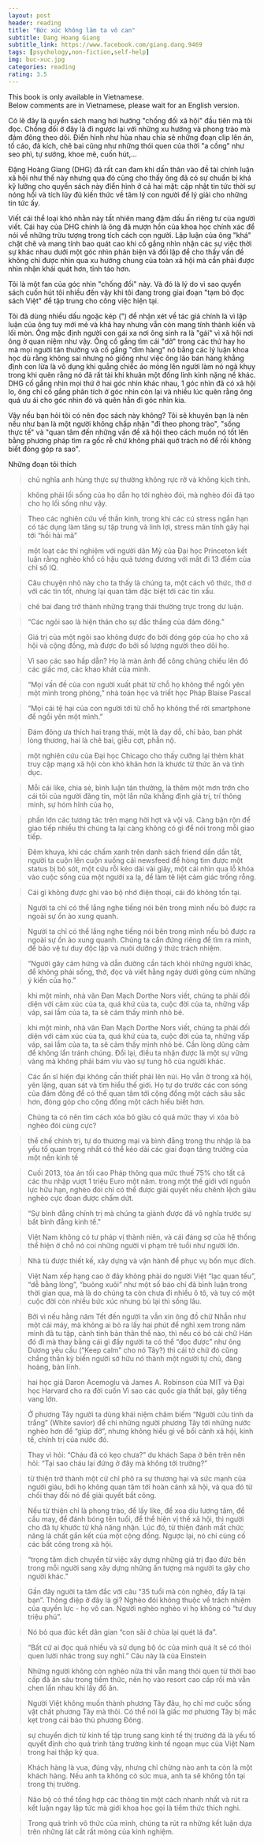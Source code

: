 ```yaml
---
layout: post
header: reading
title: "Bức xúc không làm ta vô can"
subtitle: Dang Hoang Giang
subtitle_link: https://www.facebook.com/giang.dang.9469
tags: [psychology,non-fiction,self-help]
img: buc-xuc.jpg
categories: reading
rating: 3.5
---
```


<div class="alert alert-warning" role="alert">
This book is only available in Vietnamese.
</div>

<div class="alert alert-success" role="alert">
Below comments are in Vietnamese, please wait for an English version.
</div>


Có lẽ đây là quyển sách mang hơi hướng "chống đối xã hội" đầu tiên mà tôi đọc. Chống đối ở đây là đi ngược lại với những xu hướng và phong trào mà đám đông theo dõi. Điển hình như hùa nhau chia sẻ những đoạn clip lên án, tố cáo, đả kích, chê bai cũng như những thói quen của thời "a cồng" như seo phì, tự sướng, khoe mẽ, cuốn hút,...

Đặng Hoàng Giang (DHG) đã rất can đam khi dấn thân vào đề tài chính luận xã hội như thế này nhưng qua đó cũng cho thấy ông đã có sự chuẩn bị khá kỹ lưỡng cho quyển sách này điển hình ở cả hai mặt: cập nhật tin tức thời sự nóng hổi và tích lũy đủ kiến thức về tâm lý con người để lý giải cho những tin tức ấy.

Viết cái thể loại khó nhằn này tất nhiên mang đậm dấu ấn riêng tư của người viết. Cái hay của DHG chính là ông đã mượn hồn của khoa học chính xác để nói về những trừu tượng trong tích cách con người. Lập luận của ông "khá" chặt chẽ và mang tính bao quát cao khi cố gắng nhìn nhận các sự việc thời sự khác nhau dưới một góc nhìn phản biện và đối lập để cho thấy vấn đề không chỉ được nhìn qua xu hướng chung của toàn xã hội mà cần phải được nhìn nhận khái quát hơn, tỉnh táo hơn.

Tôi là một fan của góc nhìn "chống đối" này. Và đó là lý do vì sao quyển sách cuốn hút tôi nhiều đến vậy khi tôi đang trong giai đoạn "tạm bỏ đọc sách Việt" để tập trung cho công việc hiện tại.

Tôi đã dùng nhiều dấu ngoặc kép (") để nhận xét về tác giả chính là vì lập luận của ông tuy mới mẻ và khá hay nhưng vẫn còn mang tính thành kiến và lối mòn. Ông mặc định người con gái xa nơi ông sinh ra là "gái" vì xã hội nơi ông ở quan niệm như vậy. Ông cố gắng tìm cái "dở" trong các thứ hay ho mà mọi người tán thưởng và cố gắng "dìm hàng" nó bằng các lý luận khoa học dù rằng không sai nhưng nó giống như việc ông lão bán hàng khẳng định con lừa là vô dụng khi quẳng chiếc áo mỏng lên người làm nó ngã khụy trong khi quên rằng nó đã rất tài khi khuân một đống lỉnh kỉnh nặng nề khác. DHG cố gắng nhìn mọi thứ ở hai góc nhìn khác nhau, 1 góc nhìn đã có xã hội lo, ông chỉ cố gắng phân tích ở góc nhìn còn lại và nhiều lúc quên rằng ông quá ưu ái cho góc nhìn đó và quên hẳn đi góc nhìn kia.

Vậy nếu bạn hỏi tôi có nên đọc sách này không? Tôi sẽ khuyên bạn là nên nếu như bạn là một người không chấp nhận "đi theo phong trào", "sống thực tế" và "quan tâm đến những vấn đề xã hội theo cách muốn nó tốt lên bằng phương pháp tìm ra gốc rễ chứ không phải quở trách nó để rồi không biết đóng góp ra sao".


<div class="tomTat">
<div id="btTomTat" class="collapsed" data-toggle="collapse" href="#ndTomTat"><span>Những đoạn tôi thích</span></div>
<div id="ndTomTat" markdown="1" class="collapse multi-collapse">

> chủ nghĩa anh hùng thực sự thường không rực rỡ và không kịch tính.

> không phải lối sống của họ dẫn họ tới nghèo đói, mà nghèo đói đã tạo cho họ lối sống như vậy.

> Theo các nghiên cứu về thần kinh, trong khi các cú stress ngắn hạn có tác dụng làm tăng sự tập trung và linh lợi, stress mãn tính gây hại tới “hồi hải mã”

> một loạt các thí nghiệm với người dân Mỹ của Đại học Princeton kết luận rằng nghèo khổ có hậu quả tương đương với mất đi 13 điểm của chỉ số IQ.

> Câu chuyện nhỏ này cho ta thấy là chúng ta, một cách vô thức, thờ ơ với các tin tốt, nhưng lại quan tâm đặc biệt tới các tin xấu.

> chê bai đang trở thành những trạng thái thường trực trong dư luận.

> “Các ngôi sao là hiện thân cho sự đắc thắng của đám đông.”

> Giá trị của một ngôi sao không được đo bởi đóng góp của họ cho xã hội và cộng đồng, mà được đo bởi số lượng người theo dõi họ.

> Vì sao các sao hấp dẫn? Họ là màn ảnh để công chúng chiếu lên đó các giấc mơ, các khao khát của mình.

> “Mọi vấn đề của con người xuất phát từ chỗ họ không thể ngồi yên một mình trong phòng,” nhà toán học và triết học Pháp Blaise Pascal

> “Mọi cái tệ hại của con người tới từ chỗ họ không thể rời smartphone để ngồi yên một mình.”

> Đám đông ưa thích hai trạng thái, một là dạy dỗ, chỉ bảo, ban phát lòng thương, hai là chê bai, giễu cợt, phẫn nộ.

> một nghiên cứu của Đại học Chicago cho thấy cưỡng lại thèm khát truy cập mạng xã hội còn khó khăn hơn là khước từ thức ăn và tình dục.

> Mỗi cái like, chia sẻ, bình luận tán thưởng, là thêm một mơn trớn cho cái tôi của người đăng tin, một lần nữa khẳng định giá trị, trí thông minh, sự hóm hỉnh của họ,

> phần lớn các tương tác trên mạng hời hợt và vội vã. Càng bận rộn để giao tiếp nhiều thì chúng ta lại càng không có gì để nói trong mỗi giao tiếp.

> Đêm khuya, khi các chấm xanh trên danh sách friend dần dần tắt, người ta cuộn lên cuộn xuống cái newsfeed để hòng tìm được một status bị bỏ sót, một cứu rỗi kéo dài vài giây, một cái nhìn qua lỗ khóa vào cuộc sống của một người xa lạ, để làm tê liệt cảm giác trống rỗng.

> Cái gì không được ghi vào bộ nhớ điện thoại, cái đó không tồn tại.

> Người ta chỉ có thể lắng nghe tiếng nói bên trong mình nếu bỏ được ra ngoài sự ồn ào xung quanh.

> Người ta chỉ có thể lắng nghe tiếng nói bên trong mình nếu bỏ được ra ngoài sự ồn ào xung quanh. Chúng ta cần đứng riêng để tìm ra mình, để bảo vệ tư duy độc lập và nuôi dưỡng ý thức trách nhiệm.

> “Người gây cảm hứng và dẫn đường cần tách khỏi những người khác, để không phải sống, thở, đọc và viết hằng ngày dưới gông cùm những ý kiến của họ.”

> khi một mình, nhà văn Đan Mạch Dorthe Nors viết, chúng ta phải đối diện với cảm xúc của ta, quá khứ của ta, cuộc đời của ta, những vấp váp, sai lầm của ta, ta sẽ cảm thấy mình nhỏ bé.

> khi một mình, nhà văn Đan Mạch Dorthe Nors viết, chúng ta phải đối diện với cảm xúc của ta, quá khứ của ta, cuộc đời của ta, những vấp váp, sai lầm của ta, ta sẽ cảm thấy mình nhỏ bé. Cần lòng dũng cảm để không lẩn tránh chúng. Đổi lại, điều ta nhận được là một sự vững vàng mà không phải bám víu vào sự tung hô của người khác.

> Các ẩn sĩ hiện đại không cần thiết phải lên núi. Họ vẫn ở trong xã hội, yên lặng, quan sát và tìm hiểu thế giới. Họ tự do trước các con sóng của đám đông để có thể quan tâm tới cộng đồng một cách sâu sắc hơn, đóng góp cho cộng đồng một cách hiểu biết hơn.

> Chúng ta có nên tìm cách xóa bỏ giàu có quá mức thay vì xóa bỏ nghèo đói cùng cực?

> thể chế chính trị, tự do thương mại và bình đẳng trong thu nhập là ba yếu tố quan trọng nhất có thể kéo dài các giai đoạn tăng trưởng của một nền kinh tế

> Cuối 2013, tòa án tối cao Pháp thông qua mức thuế 75% cho tất cả các thu nhập vượt 1 triệu Euro một năm.
> trong một thế giới với nguồn lực hữu hạn, nghèo đói chỉ có thể được giải quyết nếu chênh lệch giàu nghèo cực đoan được chấm dứt.

> “Sự bình đẳng chính trị mà chúng ta giành được đã vô nghĩa trước sự bất bình đẳng kinh tế."

> Việt Nam không có tư pháp vị thành niên, và cái đáng sợ của hệ thống thể hiện ở chỗ nó coi những người vi phạm trẻ tuổi như người lớn.

> Nhà tù được thiết kế, xây dựng và vận hành để phục vụ bốn mục đích.

> Việt Nam xếp hạng cao ở đây không phải do người Việt “lạc quan tếu”, “dễ bằng lòng”, “buông xuôi” như một số báo chí đã bình luận trong thời gian qua, mà là do chúng ta còn chưa đi nhiều ô tô, và tuy có một cuộc đời còn nhiều bức xúc nhưng bù lại thì sống lâu.

> Bởi vì nếu hằng năm Tết đến người ta vẫn xin ông đồ chữ Nhẫn như một cái máy, mà không ai bỏ ra lấy hai phút để nghĩ xem trong năm mình đã tu tập, cảnh tỉnh bản thân thế nào, thì nếu có bỏ cái chữ Hán đó đi mà thay bằng cái gì đấy người ta có thể “đọc được” như ông Dương yêu cầu (“Keep calm” cho nó Tây?) thì cái tờ chữ đó cũng chẳng thần kỳ biến người sở hữu nó thành một người tự chủ, đàng hoàng, bản lĩnh.

> hai học giả Daron Acemoglu và James A. Robinson của MIT và Đại học Harvard cho ra đời cuốn Vì sao các quốc gia thất bại, gây tiếng vang lớn.

> Ở phương Tây người ta dùng khái niệm châm biếm “Người cứu tinh da trắng” (White savior) để chỉ những người phương Tây tới những nước nghèo hơn để “giúp đỡ”, nhưng không hiểu gì về bối cảnh xã hội, kinh tế, chính trị của nước đó.

> Thay vì hỏi: “Cháu đã có kẹo chưa?” du khách Sapa ở bên trên nên hỏi: “Tại sao cháu lại đứng ở đây mà không tới trường?”

> từ thiện trở thành một cử chỉ phô ra sự thương hại và sức mạnh của người giàu, bởi họ không quan tâm tới hoàn cảnh xã hội, và qua đó từ chối thay đổi nó để giải quyết bất công.

> Nếu từ thiện chỉ là phong trào, để lấy like, để xoa dịu lương tâm, để cầu may, để đánh bóng tên tuổi, để thể hiện vị thế xã hội, thì người cho đã tự khước từ khả năng nhận. Lúc đó, từ thiện đánh mất chức năng là chất gắn kết của một cộng đồng. Ngược lại, nó chỉ củng cố các bất công trong xã hội.

> “trọng tâm dịch chuyển từ việc xây dựng những giá trị đạo đức bên trong mỗi người sang xây dựng những ấn tượng mà người ta gây cho người khác.”

> Gần đây người ta tâm đắc với câu “35 tuổi mà còn nghèo, đấy là tại bạn”. Thông điệp ở đây là gì? Nghèo đói không thuộc về trách nhiệm của quyền lực - họ vô can. Người nghèo nghèo vì họ không có “tư duy triệu phú”.

> Nó bỏ qua đúc kết dân gian “con sãi ở chùa lại quét lá đa”.

> “Bất cứ ai đọc quá nhiều và sử dụng bộ óc của mình quá ít sẽ có thói quen lười nhác trong suy nghĩ.” Câu này là của Einstein

> Những người không còn nghèo nữa thì vẫn mang thói quen từ thời bao cấp đã ăn sâu trong tiềm thức, nên họ vào resort cao cấp rồi mà vẫn chen lấn nhau khi lấy đồ ăn.

> Người Việt không muốn thành phương Tây đâu, họ chỉ mơ cuộc sống vật chất phương Tây mà thôi. Có thể nói là giấc mơ phương Tây bị mắc kẹt trong cái bảo thủ phương Đông.

> sự chuyển dịch từ kinh tế tập trung sang kinh tế thị trường đã là yếu tố quyết định cho quá trình tăng trưởng kinh tế ngoạn mục của Việt Nam trong hai thập kỷ qua.

> Khách hàng là vua, đúng vậy, nhưng chỉ chừng nào anh ta còn là một khách hàng. Nếu anh ta không có sức mua, anh ta sẽ không tồn tại trong thị trường.

> Não bộ có thể tổng hợp các thông tin một cách nhanh nhất và rút ra kết luận ngay lập tức mà giới khoa học gọi là tiềm thức thích nghi.

> Trong quá trình vô thức của mình, chúng ta rút ra những kết luận dựa trên những lát cắt rất mỏng của kinh nghiệm.

</div>
</div>
